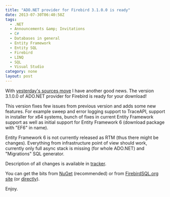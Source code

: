 ```yaml
---
title: "ADO.NET provider for Firebird 3.1.0.0 is ready"
date: 2013-07-30T06:40:58Z
tags:
  - .NET
  - Announcements &amp; Invitations
  - C#
  - Databases in general
  - Entity Framework
  - Entity SQL
  - Firebird
  - LINQ
  - SQL
  - Visual Studio
category: none
layout: post
---
```

With <a href="{{ site.url }}{% post_url 2013-07-29-233371-firebirds-ado-net-provider-sources-has-a-new-home %}">yesterday's sources move</a> I have another good news. The version 3.1.0.0 of ADO.NET provider for Firebird is ready for your download!

<!-- excerpt -->

This version fixes few issues from previous version and adds some new features. For example sweep and error logging support to TraceAPI, support in installer for x64 systems, bunch of fixes in current Entity Framework support as well as initial support for Entity Framework 6 (download package with "EF6" in name). 

Entity Framework 6 is not currently released as RTM (thus there might be changes). Everything from infrastructure point of view should work, currently only full async stack is missing (for whole ADO.NET) and "Migrations" SQL generator.

Description of all changes is available in <a href="http://tracker.firebirdsql.org/secure/IssueNavigator.jspa?reset=true&pid=10003&fixfor=10491">tracker</a>.

You can get the bits from <a href="http://www.nuget.org/packages/FirebirdSql.Data.FirebirdClient/">NuGet</a> (recommended) or from <a href="http://www.firebirdsql.org/en/net-provider/">FirebirdSQL.org site</a> (or <a href="http://sourceforge.net/projects/firebird/files/firebird-net-provider/3.1.0/">directly</a>).

Enjoy.
